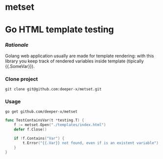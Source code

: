 # metset

# Go HTML template testing

### _Rationale_
Golang web application usually are made for template rendering: with this library you keep track of rendered variables inside template (tipically {{.SomeVar}}).
 

### Clone project

    git clone git@github.com:deeper-x/metset.git

### Usage

    go get github.com/deeper-x/metset

```go
func TestContainsVar(t *testing.T) {
	f := metset.Open("./templates/index.html")
	defer f.Close()

	if !f.Contains("Var") {
		t.Error("{{.Var}} not found, even if is an existent variable")
	}
}
```